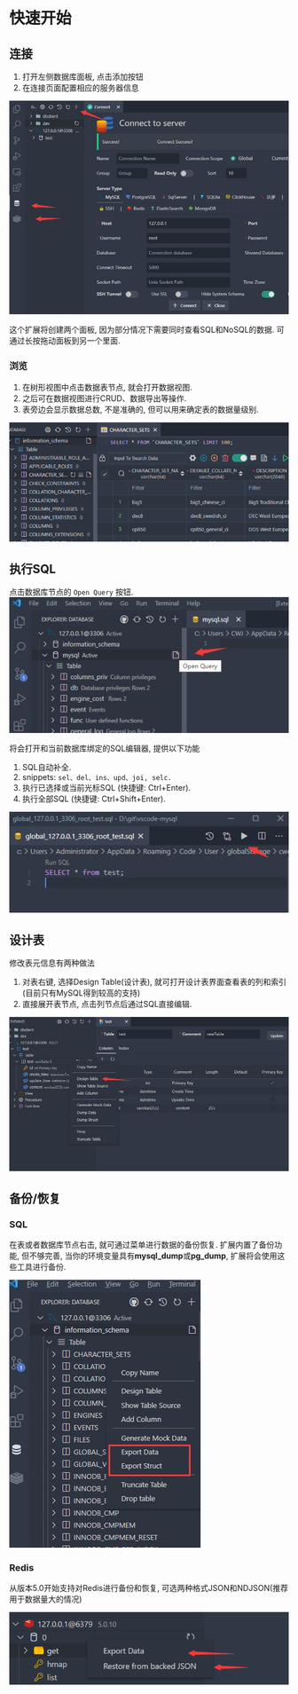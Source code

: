 # 快速开始

## 连接

1. 打开左侧数据库面板, 点击添加按钮
2. 在连接页面配置相应的服务器信息

![connection](../images/connection.jpg)

这个扩展将创建两个面板, 因为部分情况下需要同时查看SQL和NoSQL的数据. 可通过长按拖动面板到另一个里面.

### 浏览

1. 在树形视图中点击数据表节点, 就会打开数据视图.
2. 之后可在数据视图进行CRUD、数据导出等操作.
3. 表旁边会显示数据总数, 不是准确的, 但可以用来确定表的数据量级别.

![](../image/start/1649314813668.png)

## 执行SQL

点击数据库节点的 `Open Query` 按钮.![newquery](../images/newquery.jpg)

将会打开和当前数据库绑定的SQL编辑器, 提供以下功能

1. SQL自动补全.
2. snippets: `sel、del、ins、upd、joi, selc.`
3. 执行已选择或当前光标SQL (快捷键: Ctrl+Enter).
4. 执行全部SQL (快捷键: Ctrl+Shift+Enter).

![run](../images/run.jpg)

## 设计表

修改表元信息有两种做法

1. 对表右键, 选择Design Table(设计表), 就可打开设计表界面查看表的列和索引 (目前只有MySQL得到较高的支持)
2. 直接展开表节点, 点击列节点后通过SQL直接编辑.

![](../image/table/design.jpg)

## 备份/恢复

### SQL

在表或者数据库节点右击, 就可通过菜单进行数据的备份恢复. 扩展内置了备份功能, 但不够完善, 当你的环境变量具有**mysql_dump**或**pg_dump**, 扩展将会使用这些工具进行备份.

![bakcup](../images/Backup.jpg)

### Redis

从版本5.0开始支持对Redis进行备份和恢复, 可选两种格式JSON和NDJSON(推荐用于数据量大的情况)

![](../image/database/redis-backup.png)
